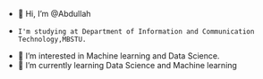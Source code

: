 - 👋 Hi, I’m @Abdullah
-     I'm studying at Department of Information and Communication Technology,MBSTU.
- 👀 I’m interested in Machine learning and Data Science.
- 🌱 I’m currently learning Data Science and Machine learning

<!---
Abdullah-ICT-14/Abdullah-ICT-14 is a ✨ special ✨ repository because its `README.md` (this file) appears on your GitHub profile.
You can click the Preview link to take a look at your changes.
--->
